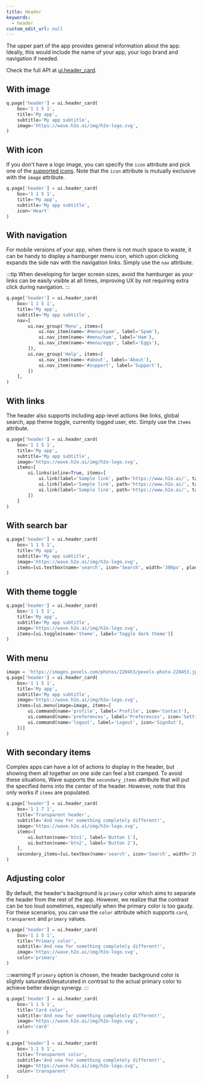 ```yaml
---
title: Header
keywords:
  - header
custom_edit_url: null
---
```


The upper part of the app provides general information about the app. Ideally, this would include the name of your app, your logo brand and navigation if needed.

Check the full API at [ui.header_card](/docs/api/ui#header_card).

## With image

```py
q.page['header'] = ui.header_card(
    box='1 1 5 1',
    title='My app',
    subtitle='My app subtitle',
    image='https://wave.h2o.ai/img/h2o-logo.svg',
)
```

## With icon

If you don't have a logo image, you can specify the `icon` attribute and pick one of the [supported icons](https://uifabricicons.azurewebsites.net/). Note that the `icon` attribute is mutually exclusive with the `image` attribute.

```py
q.page['header'] = ui.header_card(
    box='1 1 5 1',
    title='My app',
    subtitle='My app subtitle',
    icon='Heart'
)
```

## With navigation

For mobile versions of your app, when there is not much space to waste, it can be handy to display a hamburger menu icon, which upon clicking expands the side nav with the navigation links. Simply use the `nav` attribute.

:::tip
When developing for larger screen sizes, avoid the hamburger as your links can be easily visible at all times, improving UX by not requiring extra click during navigation.
:::

```py
q.page['header'] = ui.header_card(
    box='1 1 5 1',
    title='My app',
    subtitle='My app subtitle',
    nav=[
        ui.nav_group('Menu', items=[
            ui.nav_item(name='#menu/spam', label='Spam'),
            ui.nav_item(name='#menu/ham', label='Ham'),
            ui.nav_item(name='#menu/eggs', label='Eggs'),
        ]),
        ui.nav_group('Help', items=[
            ui.nav_item(name='#about', label='About'),
            ui.nav_item(name='#support', label='Support'),
        ])
    ],
)
```

## With links

The header also supports including app-level actions like links, global search, app theme toggle, currently logged user, etc. Simply use the `items` attribute.

```py
q.page['header'] = ui.header_card(
    box='1 1 5 1',
    title='My app',
    subtitle='My app subtitle',
    image='https://wave.h2o.ai/img/h2o-logo.svg',
    items=[
        ui.links(inline=True, items=[
            ui.link(label='Sample link', path='https://www.h2o.ai/', target='_blank'),
            ui.link(label='Sample link', path='https://www.h2o.ai/', target='_blank'),
            ui.link(label='Sample link', path='https://www.h2o.ai/', target='_blank'),
        ])
    ]
)
```

## With search bar

```py
q.page['header'] = ui.header_card(
    box='1 1 5 1',
    title='My app',
    subtitle='My app subtitle',
    image='https://wave.h2o.ai/img/h2o-logo.svg',
    items=[ui.textbox(name='search', icon='Search', width='300px', placeholder='Search...')]
)
```

## With theme toggle

```py
q.page['header'] = ui.header_card(
    box='1 1 5 1',
    title='My app',
    subtitle='My app subtitle',
    image='https://wave.h2o.ai/img/h2o-logo.svg',
    items=[ui.toggle(name='theme', label='Toggle dark theme')]
)
```

## With menu

```py
image = 'https://images.pexels.com/photos/220453/pexels-photo-220453.jpeg?auto=compress&h=750&w=1260'
q.page['header'] = ui.header_card(
    box='1 1 5 1',
    title='My app',
    subtitle='My app subtitle',
    image='https://wave.h2o.ai/img/h2o-logo.svg',
    items=[ui.menu(image=image, items=[
        ui.command(name='profile', label='Profile', icon='Contact'),
        ui.command(name='preferences', label='Preferences', icon='Settings'),
        ui.command(name='logout', label='Logout', icon='SignOut'),
    ])]
)
```

## With secondary items

Complex apps can have a lot of actions to display in the header, but showing them all together on one side can feel a bit cramped. To avoid these situations, Wave supports the `secondary_items` attribute that will put the specified items into the center of the header. However, note that this only works if `items` are populated.

```py
q.page['header'] = ui.header_card(
    box='1 1 7 1',
    title='Transparent header',
    subtitle='And now for something completely different!',
    image='https://wave.h2o.ai/img/h2o-logo.svg',
    items=[
        ui.button(name='btn1', label='Button 1'),
        ui.button(name='btn2', label='Button 2'),
    ],
    secondary_items=[ui.textbox(name='search', icon='Search', width='200px', placeholder='Search...')]
)
```

## Adjusting color

By default, the header's background is `primary` color which aims to separate the header from the rest of the app. However, we realize that the contrast can be too loud sometimes, especially when the primary color is too gaudy. For these scenarios, you can use the `color` attribute which supports `card`, `transparent` and `primary` values.

```py
q.page['header'] = ui.header_card(
    box='1 1 5 1',
    title='Primary color',
    subtitle='And now for something completely different!',
    image='https://wave.h2o.ai/img/h2o-logo.svg',
    color='primary'
)
```

:::warning
If `primary` option is chosen, the header background color is slightly saturated/desaturated in contrast to the actual primary color to achieve better design synergy.
:::

```py
q.page['header'] = ui.header_card(
    box='1 1 5 1',
    title='Card color',
    subtitle='And now for something completely different!',
    image='https://wave.h2o.ai/img/h2o-logo.svg',
    color='card'
)
```

```py
q.page['header'] = ui.header_card(
    box='1 1 5 1',
    title='Transparent color',
    subtitle='And now for something completely different!',
    image='https://wave.h2o.ai/img/h2o-logo.svg',
    color='transparent'
)
```
